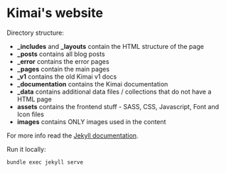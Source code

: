 # Kimai's website

Directory structure:

- **_includes** and **_layouts** contain the HTML structure of the page
- **_posts** contains all blog posts
- **_error** contains the error pages
- **_pages** contain the main pages
- **_v1** contains the old Kimai v1 docs
- **_documentation** contains the Kimai documentation
- **_data** contains additional data files / collections that do not have a HTML page
- **assets** contains the frontend stuff - SASS, CSS, Javascript, Font and Icon files
- **images** contains ONLY images used in the content

For more info read the [Jekyll documentation](http://jekyllrb.com/).


Run it locally: 
```
bundle exec jekyll serve
```
